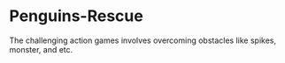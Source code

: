 <h1>Penguins-Rescue</h1>

The challenging action games involves overcoming obstacles like spikes, monster, and etc.</p1>

